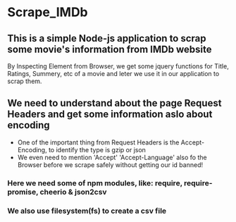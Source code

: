 # Scrape_IMDb
This is a simple Node-js application to scrap some movie's information from IMDb website
---
By Inspecting Element from Browser, we get some jquery functions for Title, Ratings, Summery, etc of a movie and leter we use it in our application to scrap them.

## We need to understand about the page Request Headers and get some information aslo about encoding

* One of the important thing from Request Headers is the Accept-Encoding, to identify the type is gzip or json
* We even need to mention 'Accept' 'Accept-Language' also fo the Browser before we scrape safely without getting our id banned! 

### Here we need some of npm modules, like: require, require-promise, cheerio & json2csv

### We also use filesystem(fs) to create a csv file
